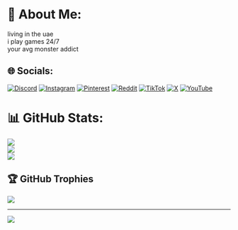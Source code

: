 # 💫 About Me:
living in the uae<br>i play games 24/7 <br>your avg monster addict <br>


## 🌐 Socials:
[![Discord](https://img.shields.io/badge/Discord-%237289DA.svg?logo=discord&logoColor=white)](https://discord.gg/hstom.exe) [![Instagram](https://img.shields.io/badge/Instagram-%23E4405F.svg?logo=Instagram&logoColor=white)](https://instagram.com/420jojolover69) [![Pinterest](https://img.shields.io/badge/Pinterest-%23E60023.svg?logo=Pinterest&logoColor=white)](https://pinterest.com/hstomexe) [![Reddit](https://img.shields.io/badge/Reddit-%23FF4500.svg?logo=Reddit&logoColor=white)](https://reddit.com/user/Select-Carob7393) [![TikTok](https://img.shields.io/badge/TikTok-%23000000.svg?logo=TikTok&logoColor=white)](https://tiktok.com/@hstomexe) [![X](https://img.shields.io/badge/X-black.svg?logo=X&logoColor=white)](https://x.com/HSTOMEXE) [![YouTube](https://img.shields.io/badge/YouTube-%23FF0000.svg?logo=YouTube&logoColor=white)](https://youtube.com/@hstomexe) 
# 📊 GitHub Stats:
![](https://github-readme-stats.vercel.app/api?username=hstomexe&theme=dark&hide_border=false&include_all_commits=true&count_private=true)<br/>
![](https://nirzak-streak-stats.vercel.app/?user=hstomexe&theme=dark&hide_border=false)<br/>
![](https://github-readme-stats.vercel.app/api/top-langs/?username=hstomexe&theme=dark&hide_border=false&include_all_commits=true&count_private=true&layout=compact)

## 🏆 GitHub Trophies
![](https://github-profile-trophy.vercel.app/?username=hstomexe&theme=onedark&no-frame=false&no-bg=false&margin-w=4)

---
[![](https://visitcount.itsvg.in/api?id=hstomexe&icon=0&color=3)](https://visitcount.itsvg.in)

<!-- Proudly created with GPRM ( https://gprm.itsvg.in ) -->
